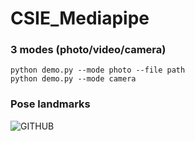 # CSIE_Mediapipe

### 3 modes (photo/video/camera)
    python demo.py --mode photo --file path
    python demo.py --mode camera

### Pose landmarks
![GITHUB](https://developers.google.com/static/mediapipe/images/solutions/pose_landmarks_index.png "Landmarks")

